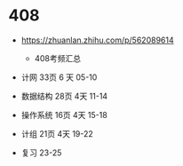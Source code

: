 # 408

- <https://zhuanlan.zhihu.com/p/562089614>
  - 408考频汇总

- 计网 33页 6 天 05-10
- 数据结构 28页 4天 11-14
- 操作系统 16页 4天 15-18
- 计组 21页 4天 19-22

- 复习 23-25
